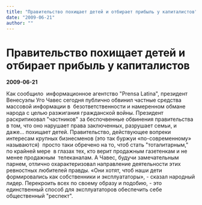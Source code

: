 ```yaml
---
title: "Правительство похищает детей и отбирает прибыль у капиталистов"
date: "2009-06-21"
author: ""
---
```


# Правительство похищает детей и отбирает прибыль у капиталистов

**2009-06-21** 

Как сообщило  информационное агентство "Prensa Latina", президент Венесуэлы Уго Чавес сегодня публично обвинил частные средства массовой информации в  безответственности и намеренном обмане народа с целью разжигания гражданской войны. Президент раскритиковал "частников" за беспочвенные обвинения правительства в том, что оно нарушает права заключенных, разрушает семьи, и даже... похищает детей. Правительство, действующее вопреки интересам крупных бизнесменов (это так буржуи «по-современному» называются)  просто таки обречено на то, чтоб стать "тоталитарным," по крайней мере  в глазах тех, кто верит продажным газетенкам и не менее продажным  телеканалам. А Чавес, будучи замечательным парнем, отлично охарактеризовал направление деятельности этих ревностных любителей правды. «Они хотят, чтоб наши дети формировались как собственники и эксплуататоры», - сказал народный лидер. Перекроить всех по своему образу и подобию, - это единственный способ для эксплуататоров обеспечить себе общественный "респект".